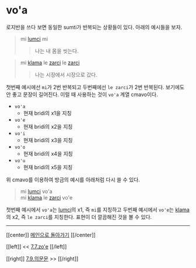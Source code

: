 # vo'a

로지반을 쓰다 보면 동일한 sumti가 반복되는 상황들이 있다. 아래의 예시들을 보자.

> mi [lumci] mi
>> 나는 내 몸을 씻는다.

> mi [klama] le [zarci] le [zarci]
>> 나는 시장에서 시장으로 갔다.

첫번째 예시에선 `mi`가 2번 반복되고 두번째에선 `le zarci`가 2번 반복된다. 보기에도 안 좋고 문장이 길어진다. 이럴 때 사용하는 것이 `vo'a` 계열 cmavo이다.

- `vo'a`
  - 현재 bridi의 x1을 지칭
- `vo'e`
  - 현재 bridi의 x2을 지칭
- `vo'i`
  - 현재 bridi의 x3을 지칭
- `vo'o`
  - 현재 bridi의 x4을 지칭
- `vo'u`
  - 현재 bridi의 x5을 지칭

위 cmavo를 이용하여 방금의 예시를 아래처럼 다시 쓸 수 있다.

> mi [lumci] vo'a\
> mi [klama] le [zarci] vo'e

첫번째 예시에서 `vo'a`는 [lumci]의 x1, 즉 `mi`를 지칭하고 두번째 예시에서 `vo'e`는 [klama]의 x2, 즉 `le zarci`를 지칭한다. 표현이 더 깔끔해진 것을 볼 수 있다.

---

[[center]]
[메인으로 돌아가기](index.html)
[[/center]]

[[left]]
<< [7.7.zo'e](07_07_zo'e.html)
[[/left]]

[[right]]
[7.9.의문문](07_09_의문문.html) >>
[[/right]]

[lumci]: gismu.html#lumci
[klama]: gismu.html#klama
[zarci]: gismu.html#zarci
